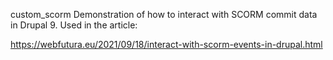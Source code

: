 custom_scorm
Demonstration of how to interact with SCORM commit data in Drupal 9. Used in the article:

https://webfutura.eu/2021/09/18/interact-with-scorm-events-in-drupal.html
